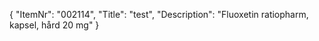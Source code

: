 {
  "ItemNr": "002114",
  "Title": "test",
  "Description": "Fluoxetin ratiopharm, kapsel, hård 20 mg"
}